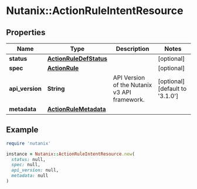 # Nutanix::ActionRuleIntentResource

## Properties

| Name | Type | Description | Notes |
| ---- | ---- | ----------- | ----- |
| **status** | [**ActionRuleDefStatus**](ActionRuleDefStatus.md) |  | [optional] |
| **spec** | [**ActionRule**](ActionRule.md) |  | [optional] |
| **api_version** | **String** | API Version of the Nutanix v3 API framework. | [optional][default to &#39;3.1.0&#39;] |
| **metadata** | [**ActionRuleMetadata**](ActionRuleMetadata.md) |  |  |

## Example

```ruby
require 'nutanix'

instance = Nutanix::ActionRuleIntentResource.new(
  status: null,
  spec: null,
  api_version: null,
  metadata: null
)
```

